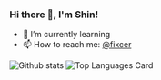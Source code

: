 ### Hi there 👋, I'm Shin!

- 🌱 I’m currently learning 
- 📫 How to reach me: <a href="https://facebook.com/fixcer">@fixcer</a> 

![Github stats](https://github-readme-stats.vercel.app/api?username=fixcer&theme=buefy&show_icons=true&count_private=true)
![Top Languages Card](https://github-readme-stats.vercel.app/api/top-langs/?username=fixcer&layout=compact)

